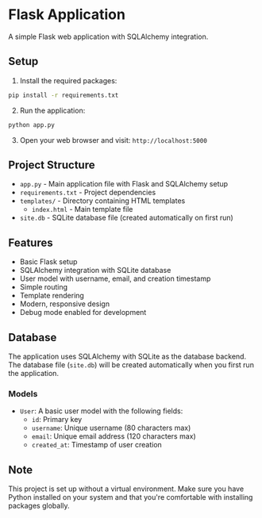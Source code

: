 # Flask Application

A simple Flask web application with SQLAlchemy integration.

## Setup

1. Install the required packages:
```bash
pip install -r requirements.txt
```

2. Run the application:
```bash
python app.py
```

3. Open your web browser and visit: `http://localhost:5000`

## Project Structure

- `app.py` - Main application file with Flask and SQLAlchemy setup
- `requirements.txt` - Project dependencies
- `templates/` - Directory containing HTML templates
  - `index.html` - Main template file
- `site.db` - SQLite database file (created automatically on first run)

## Features

- Basic Flask setup
- SQLAlchemy integration with SQLite database
- User model with username, email, and creation timestamp
- Simple routing
- Template rendering
- Modern, responsive design
- Debug mode enabled for development

## Database

The application uses SQLAlchemy with SQLite as the database backend. The database file (`site.db`) will be created automatically when you first run the application.

### Models

- `User`: A basic user model with the following fields:
  - `id`: Primary key
  - `username`: Unique username (80 characters max)
  - `email`: Unique email address (120 characters max)
  - `created_at`: Timestamp of user creation

## Note

This project is set up without a virtual environment. Make sure you have Python installed on your system and that you're comfortable with installing packages globally. 